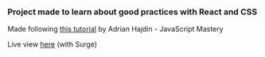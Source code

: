 ### Project made to learn about good practices with React and CSS

Made following [this tutorial](https://github.com/adrianhajdin/project_modern_ui_ux_gpt3) by Adrian Hajdin - JavaScript Mastery

Live view [here](annoyedd-trucks.surge.sh) (with Surge)
